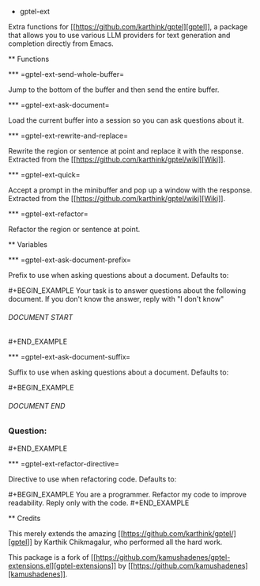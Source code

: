 * gptel-ext

Extra functions for [[https://github.com/karthink/gptel][gptel]], a package that allows you to use various LLM providers for text generation and completion directly from Emacs.

** Functions

*** =gptel-ext-send-whole-buffer=

Jump to the bottom of the buffer and then send the entire buffer.

*** =gptel-ext-ask-document=

Load the current buffer into a session so you can ask questions about it.

*** =gptel-ext-rewrite-and-replace=

Rewrite the region or sentence at point and replace it with the response. Extracted from the [[https://github.com/karthink/gptel/wiki][Wiki]].

*** =gptel-ext-quick=

Accept a prompt in the minibuffer and pop up a window with the response. Extracted from the [[https://github.com/karthink/gptel/wiki][Wiki]].

*** =gptel-ext-refactor=

Refactor the region or sentence at point.

** Variables

*** =gptel-ext-ask-document-prefix=

Prefix to use when asking questions about a document. Defaults to:

#+BEGIN_EXAMPLE
Your task is to answer questions about the following document. If you don't know the answer, reply with "I don't know"

###### DOCUMENT START ######

#+END_EXAMPLE

*** =gptel-ext-ask-document-suffix=

Suffix to use when asking questions about a document. Defaults to:

#+BEGIN_EXAMPLE

###### DOCUMENT END ######

### Question: 
#+END_EXAMPLE

*** =gptel-ext-refactor-directive=

Directive to use when refactoring code. Defaults to:

#+BEGIN_EXAMPLE
You are a programmer. Refactor my code to improve readability. Reply only with the code.
#+END_EXAMPLE

** Credits

This merely extends the amazing [[https://github.com/karthink/gptel/][gptel]] by Karthik Chikmagalur, who performed all the hard work.

This package is a fork of [[https://github.com/kamushadenes/gptel-extensions.el][gptel-extensions]] by [[https://github.com/kamushadenes][kamushadenes]].
